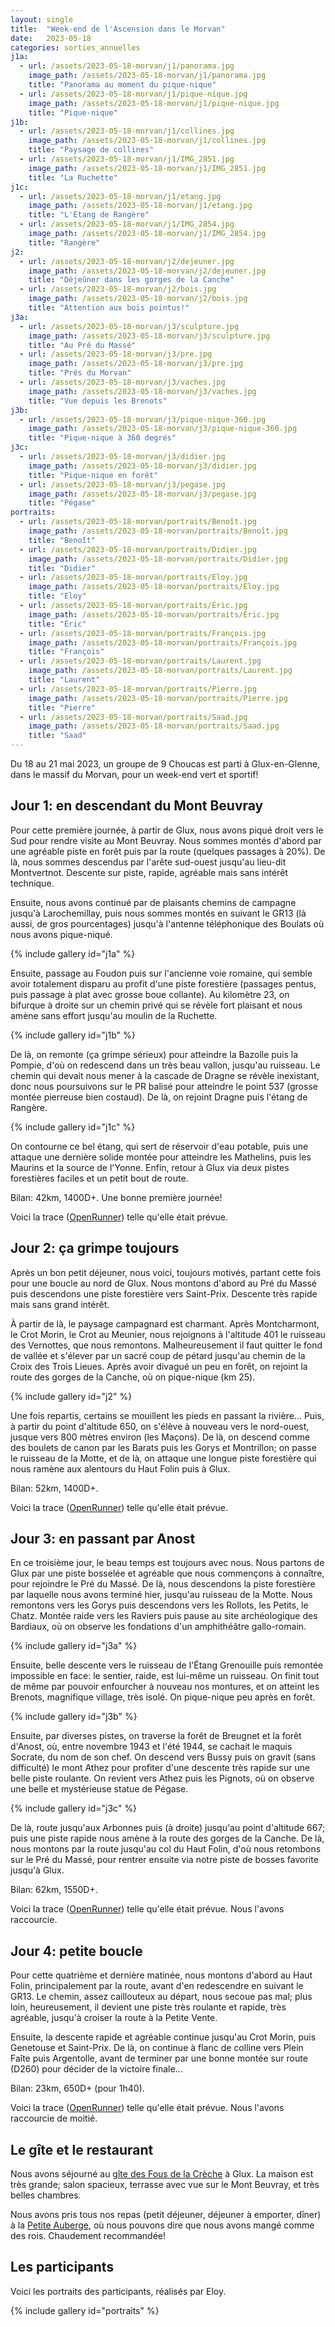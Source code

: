 ```yaml
---
layout: single
title:  "Week-end de l'Ascension dans le Morvan"
date:   2023-05-18
categories: sorties_annuelles
j1a:
  - url: /assets/2023-05-18-morvan/j1/panorama.jpg
    image_path: /assets/2023-05-18-morvan/j1/panorama.jpg
    title: "Panorama au moment du pique-nique"
  - url: /assets/2023-05-18-morvan/j1/pique-nique.jpg
    image_path: /assets/2023-05-18-morvan/j1/pique-nique.jpg
    title: "Pique-nique"
j1b:
  - url: /assets/2023-05-18-morvan/j1/collines.jpg
    image_path: /assets/2023-05-18-morvan/j1/collines.jpg
    title: "Paysage de collines"
  - url: /assets/2023-05-18-morvan/j1/IMG_2851.jpg
    image_path: /assets/2023-05-18-morvan/j1/IMG_2851.jpg
    title: "La Ruchette"
j1c:
  - url: /assets/2023-05-18-morvan/j1/etang.jpg
    image_path: /assets/2023-05-18-morvan/j1/etang.jpg
    title: "L'Étang de Rangère"
  - url: /assets/2023-05-18-morvan/j1/IMG_2854.jpg
    image_path: /assets/2023-05-18-morvan/j1/IMG_2854.jpg
    title: "Rangère"
j2:
  - url: /assets/2023-05-18-morvan/j2/dejeuner.jpg
    image_path: /assets/2023-05-18-morvan/j2/dejeuner.jpg
    title: "Déjeûner dans les gorges de la Canche"
  - url: /assets/2023-05-18-morvan/j2/bois.jpg
    image_path: /assets/2023-05-18-morvan/j2/bois.jpg
    title: "Attention aux bois pointus!"
j3a:
  - url: /assets/2023-05-18-morvan/j3/sculpture.jpg
    image_path: /assets/2023-05-18-morvan/j3/sculpture.jpg
    title: "Au Pré du Massé"
  - url: /assets/2023-05-18-morvan/j3/pre.jpg
    image_path: /assets/2023-05-18-morvan/j3/pre.jpg
    title: "Prés du Morvan"
  - url: /assets/2023-05-18-morvan/j3/vaches.jpg
    image_path: /assets/2023-05-18-morvan/j3/vaches.jpg
    title: "Vue depuis les Brenots"
j3b:
  - url: /assets/2023-05-18-morvan/j3/pique-nique-360.jpg
    image_path: /assets/2023-05-18-morvan/j3/pique-nique-360.jpg
    title: "Pique-nique à 360 degrés"
j3c:
  - url: /assets/2023-05-18-morvan/j3/didier.jpg
    image_path: /assets/2023-05-18-morvan/j3/didier.jpg
    title: "Pique-nique en forêt"
  - url: /assets/2023-05-18-morvan/j3/pegase.jpg
    image_path: /assets/2023-05-18-morvan/j3/pegase.jpg
    title: "Pégase"
portraits:
  - url: /assets/2023-05-18-morvan/portraits/Benoît.jpg
    image_path: /assets/2023-05-18-morvan/portraits/Benoît.jpg
    title: "Benoît"
  - url: /assets/2023-05-18-morvan/portraits/Didier.jpg
    image_path: /assets/2023-05-18-morvan/portraits/Didier.jpg
    title: "Didier"
  - url: /assets/2023-05-18-morvan/portraits/Eloy.jpg
    image_path: /assets/2023-05-18-morvan/portraits/Eloy.jpg
    title: "Eloy"
  - url: /assets/2023-05-18-morvan/portraits/Éric.jpg
    image_path: /assets/2023-05-18-morvan/portraits/Éric.jpg
    title: "Éric"
  - url: /assets/2023-05-18-morvan/portraits/François.jpg
    image_path: /assets/2023-05-18-morvan/portraits/François.jpg
    title: "François"
  - url: /assets/2023-05-18-morvan/portraits/Laurent.jpg
    image_path: /assets/2023-05-18-morvan/portraits/Laurent.jpg
    title: "Laurent"
  - url: /assets/2023-05-18-morvan/portraits/Pierre.jpg
    image_path: /assets/2023-05-18-morvan/portraits/Pierre.jpg
    title: "Pierre"
  - url: /assets/2023-05-18-morvan/portraits/Saad.jpg
    image_path: /assets/2023-05-18-morvan/portraits/Saad.jpg
    title: "Saad"
---
```


Du 18 au 21 mai 2023, un groupe de 9 Choucas
est parti à Glux-en-Glenne, dans le massif du Morvan,
pour un week-end vert et sportif!

## Jour 1: en descendant du Mont Beuvray

Pour cette première journée, à partir de Glux, nous avons piqué droit vers le
Sud pour rendre visite au Mont Beuvray. Nous sommes montés d'abord par une
agréable piste en forêt puis par la route (quelques passages à 20%). De là,
nous sommes descendus par l'arête sud-ouest jusqu'au lieu-dit Montvertnot.
Descente sur piste, rapide, agréable mais sans intérêt technique.

Ensuite, nous avons continué par de plaisants chemins de campagne jusqu'à
Larochemillay, puis nous sommes montés en suivant le GR13 (là aussi, de gros
pourcentages) jusqu'à l'antenne téléphonique des Boulats où nous avons
pique-niqué.

{% include gallery id="j1a" %}

Ensuite, passage au Foudon puis sur l'ancienne voie romaine, qui semble avoir
totalement disparu au profit d'une piste forestière (passages pentus, puis
passage à plat avec grosse boue collante). Au kilomètre 23, on bifurque à
droite sur un chemin privé qui se révèle fort plaisant et nous amène sans
effort jusqu'au moulin de la Ruchette.

{% include gallery id="j1b" %}

De là, on remonte (ça grimpe sérieux) pour atteindre la Bazolle puis la
Pompie, d'où on redescend dans un très beau vallon, jusqu'au ruisseau. Le
chemin qui devait nous mener à la cascade de Dragne se révèle inexistant, donc
nous poursuivons sur le PR balisé pour atteindre le point 537 (grosse montée
pierreuse bien costaud). De là, on rejoint Dragne puis l'étang de Rangère.

{% include gallery id="j1c" %}

On contourne ce bel étang, qui sert de réservoir d'eau potable, puis une
attaque une dernière solide montée pour atteindre les Mathelins, puis les
Maurins et la source de l'Yonne. Enfin, retour à Glux via deux pistes
forestières faciles et un petit bout de route.

Bilan: 42km, 1400D+. Une bonne première journée!

Voici la trace
([OpenRunner](https://www.openrunner.com/route-details/15726148))
telle qu'elle était prévue.

## Jour 2: ça grimpe toujours

Après un bon petit déjeuner, nous voici, toujours motivés, partant cette fois
pour une boucle au nord de Glux. Nous montons d'abord au Pré du Massé puis
descendons une piste forestière vers Saint-Prix. Descente très rapide mais
sans grand intérêt.

À partir de là, le paysage campagnard est charmant. Après Montcharmont, le
Crot Morin, le Crot au Meunier, nous rejoignons à l'altitude 401 le ruisseau
des Vernottes, que nous remontons. Malheureusement il faut quitter le fond de
vallée et s'élever par un sacré coup de pétard jusqu'au chemin de la Croix des
Trois Lieues. Après avoir divagué un peu en forêt, on rejoint la route des
gorges de la Canche, où on pique-nique (km 25).

{% include gallery id="j2" %}

Une fois repartis, certains se mouillent les pieds en passant la rivière...
Puis, à partir du point d'altitude 650, on s'élève à nouveau vers le
nord-ouest, jusque vers 800 mètres environ (les Maçons). De là, on descend
comme des boulets de canon par les Barats puis les Gorys et Montrillon; on
passe le ruisseau de la Motte, et de là, on attaque une longue piste
forestière qui nous ramène aux alentours du Haut Folin puis à Glux.

Bilan: 52km, 1400D+.

Voici la trace
([OpenRunner](https://www.openrunner.com/route-details/15726203))
telle qu'elle était prévue.

## Jour 3: en passant par Anost

En ce troisième jour, le beau temps est toujours avec nous. Nous partons de
Glux par une piste bosselée et agréable que nous commençons à connaître, pour
rejoindre le Pré du Massé. De là, nous descendons la piste forestière par
laquelle nous avons terminé hier, jusqu'au ruisseau de la Motte. Nous
remontons vers les Gorys puis descendons vers les Rollots, les Petits, le
Chatz. Montée raide vers les Raviers puis pause au site archéologique des
Bardiaux, où on observe les fondations d'un amphithéâtre gallo-romain.

{% include gallery id="j3a" %}

Ensuite, belle descente vers le ruisseau de l'Étang Grenouille puis remontée
impossible en face: le sentier, raide, est lui-même un ruisseau. On finit tout
de même par pouvoir enfourcher à nouveau nos montures, et on atteint les
Brenots, magnifique village, très isolé. On pique-nique peu après en forêt.

{% include gallery id="j3b" %}

Ensuite, par diverses pistes, on traverse la forêt de Breugnet et la forêt
d'Anost, où, entre novembre 1943 et l'été 1944, se cachait le maquis Socrate,
du nom de son chef. On descend vers Bussy puis on gravit (sans difficulté) le
mont Athez pour profiter d'une descente très rapide sur une belle piste
roulante. On revient vers Athez puis les Pignots, où on observe une belle et
mystérieuse statue de Pégase.

{% include gallery id="j3c" %}

De là, route jusqu'aux Arbonnes puis (à droite) jusqu'au point d'altitude 667;
puis une piste rapide nous amène à la route des gorges de la Canche. De là,
nous montons par la route jusqu'au col du Haut Folin, d'où nous retombons sur
le Pré du Massé, pour rentrer ensuite via notre piste de bosses favorite
jusqu'à Glux.

Bilan: 62km, 1550D+.

Voici la trace
([OpenRunner](https://www.openrunner.com/route-details/15726072))
telle qu'elle était prévue. Nous l'avons raccourcie.

## Jour 4: petite boucle

Pour cette quatrième et dernière matinée, nous montons d'abord au Haut
Folin, principalement par la route, avant d'en redescendre en suivant
le GR13. Le chemin, assez caillouteux au départ, nous secoue pas mal;
plus loin, heureusement, il devient une piste très roulante et rapide,
très agréable, jusqu'à croiser la route à la Petite Vente.

Ensuite, la descente rapide et agréable continue jusqu'au Crot Morin, puis
Genetouse et Saint-Prix. De là, on continue à flanc de colline vers Plein
Faîte puis Argentolle, avant de terminer par une bonne montée sur route (D260)
pour décider de la victoire finale...

Bilan: 23km, 650D+ (pour 1h40).

Voici la trace
([OpenRunner](https://www.openrunner.com/route-details/15349326))
telle qu'elle était prévue.
Nous l'avons raccourcie de moitié.

## Le gîte et le restaurant

Nous avons séjourné au [gîte des Fous de la
Crèche](https://gite-des-fous-de-la-creche.fr/) à Glux. La maison est très
grande; salon spacieux, terrasse avec vue sur le Mont Beuvray, et très belles
chambres.

Nous avons pris tous nos repas (petit déjeuner, déjeuner à emporter, dîner)
à la [Petite Auberge](https://petiteaubergeglux.com/), où nous pouvons dire
que nous avons mangé comme des rois. Chaudement recommandée!

## Les participants

Voici les portraits des participants, réalisés par Eloy.

{% include gallery id="portraits" %}

